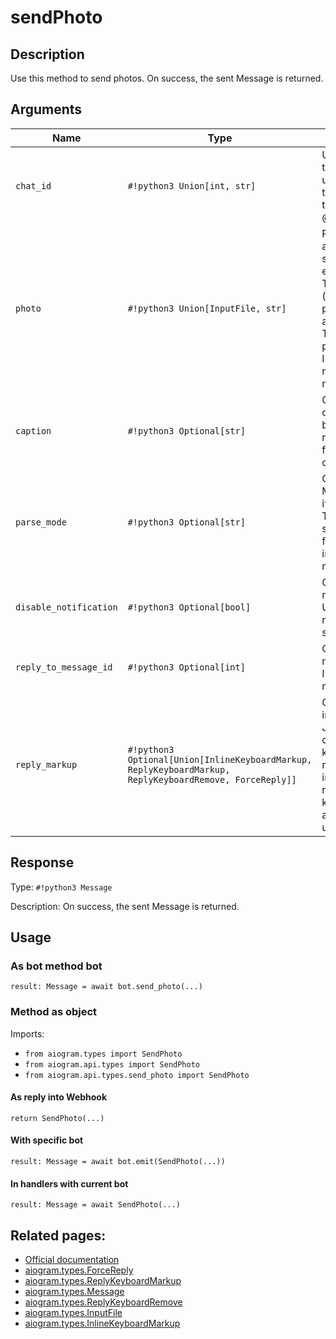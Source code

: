 # sendPhoto

## Description

Use this method to send photos. On success, the sent Message is returned.


## Arguments

| Name | Type | Description |
| - | - | - |
| `chat_id` | `#!python3 Union[int, str]` | Unique identifier for the target chat or username of the target channel (in the format @channelusername) |
| `photo` | `#!python3 Union[InputFile, str]` | Photo to send. Pass a file_id as String to send a photo that exists on the Telegram servers (recommended), pass an HTTP URL as a String for Telegram to get a photo from the Internet, or upload a new photo using multipart/form-data. |
| `caption` | `#!python3 Optional[str]` | Optional. Photo caption (may also be used when resending photos by file_id), 0-1024 characters |
| `parse_mode` | `#!python3 Optional[str]` | Optional. Send Markdown or HTML, if you want Telegram apps to show bold, italic, fixed-width text or inline URLs in the media caption. |
| `disable_notification` | `#!python3 Optional[bool]` | Optional. Sends the message silently. Users will receive a notification with no sound. |
| `reply_to_message_id` | `#!python3 Optional[int]` | Optional. If the message is a reply, ID of the original message |
| `reply_markup` | `#!python3 Optional[Union[InlineKeyboardMarkup, ReplyKeyboardMarkup, ReplyKeyboardRemove, ForceReply]]` | Optional. Additional interface options. A JSON-serialized object for an inline keyboard, custom reply keyboard, instructions to remove reply keyboard or to force a reply from the user. |



## Response

Type: `#!python3 Message`

Description: On success, the sent Message is returned.


## Usage


### As bot method bot

```python3
result: Message = await bot.send_photo(...)
```

### Method as object

Imports:

- `from aiogram.types import SendPhoto`
- `from aiogram.api.types import SendPhoto`
- `from aiogram.api.types.send_photo import SendPhoto`

#### As reply into Webhook
```python3
return SendPhoto(...)
```

#### With specific bot
```python3
result: Message = await bot.emit(SendPhoto(...))
```

#### In handlers with current bot
```python3
result: Message = await SendPhoto(...)
```


## Related pages:

- [Official documentation](https://core.telegram.org/bots/api#sendphoto)
- [aiogram.types.ForceReply](../types/force_reply.md)
- [aiogram.types.ReplyKeyboardMarkup](../types/reply_keyboard_markup.md)
- [aiogram.types.Message](../types/message.md)
- [aiogram.types.ReplyKeyboardRemove](../types/reply_keyboard_remove.md)
- [aiogram.types.InputFile](../types/input_file.md)
- [aiogram.types.InlineKeyboardMarkup](../types/inline_keyboard_markup.md)
